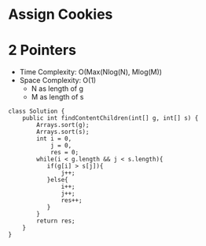 # Assign Cookies

# 2 Pointers

- Time Complexity: O(Max(Nlog(N), Mlog(M))
- Space Complexity: O(1)
  - N as length of g
  - M as length of s

```
class Solution {
    public int findContentChildren(int[] g, int[] s) {
        Arrays.sort(g);
        Arrays.sort(s);
        int i = 0,
            j = 0,
            res = 0;
        while(i < g.length && j < s.length){
           if(g[i] > s[j]){
               j++;
           }else{
               i++;
               j++;
               res++;
           }
        }
        return res;
    }
}
```
